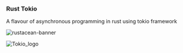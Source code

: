 ### Rust Tokio

A flavour of asynchronous programming in rust using tokio framework


![rustacean-banner](https://github.com/Tuhinm2002/rust_tokio/assets/75078694/e20160ae-7165-4f77-a761-3ba141cc5d52)




![Tokio_logo](https://github.com/Tuhinm2002/rust_tokio/assets/75078694/a1b770d7-028c-4c58-b0c7-607bc6fa70a6)
